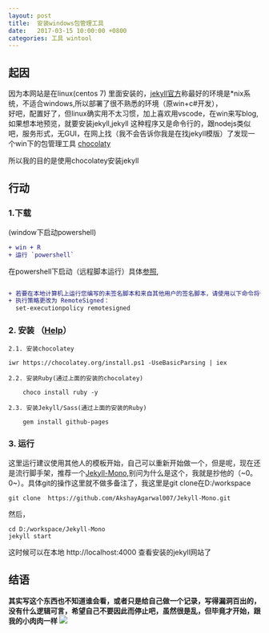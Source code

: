 ```yaml
---
layout: post
title:  安装windows包管理工具
date:   2017-03-15 10:00:00 +0800
categories: 工具 wintool
---    
```

## 起因  

因为本网站是在linux(centos 7) 里面安装的，[jekyll官方](http://jekyll.com.cn/)称最好的环境是*nix系统，不适合windows,所以部署了很不熟悉的环境（原win+c#开发），  
好吧，配置好了，但linux确实用不太习惯，加上喜欢用vscode，在win来写blog,如果想本地预览，就要安装jekyll,jekyll
这种程序又是命令行的，跟nodejs类似吧，服务形式，无GUI，在网上找（我不会告诉你我是在找jekyll模版）了发现一个win下的包管理工具 [chocolaty](https://chocolatey.org/)   

所以我的目的是使用chocolatey安装jekyll


## 行动  
### 1.下载        

(window下启动powershell)

```diff
+ win + R 
+ 运行 `powershell` 

```   
<!--```diff
+ this will be highlighted in green
- this will be highlighted in red 
```-->

在powershell下启动（远程脚本运行）具体[参照](http://www.cnblogs.com/zhaozhan/archive/2012/06/01/2529384.html),  
```diff

+ 若要在本地计算机上运行您编写的未签名脚本和来自其他用户的签名脚本，请使用以下命令将计算机上的 
+ 执行策略更改为 RemoteSigned： 
  set-executionpolicy remotesigned
```

### 2. 安装 （[Help](https://chocolatey.org/install)）   

    

```
2.1. 安装chocolatey  

iwr https://chocolatey.org/install.ps1 -UseBasicParsing | iex

``` 

```
2.2. 安装Ruby(通过上面的安装的chocolatey)  

    choco install ruby -y

``` 
```
2.3. 安装Jekyll/Sass(通过上面的安装的Ruby)  

    gem install github-pages

``` 

### 3. 运行   
这里运行建议使用其他人的模板开始，自己可以重新开始做一个，但是呢，现在还是流行脚手架，推荐一个[Jekyll-Mono](https://github.com/AkshayAgarwal007/Jekyll-Mono),别问为什么是这个，我就是抄他的（~0。0~）。具体git的操作这里就不做多备注了，我这里是git clone在D:/workspace  

```git
git clone  https://github.com/AkshayAgarwal007/Jekyll-Mono.git 

```  
然后，  
```
cd D:/workspace/Jekyll-Mono  
jekyll start  

```  
这时候可以在本地 http://localhost:4000 查看安装的jekyll网站了
## 结语  
**其实写这个东西也不知道谁会看，或者只是给自己做一个记录，写得漏洞百出的，没有什么逻辑可言，希望自己不要因此而停止吧，虽然很是乱，但毕竟才开始，跟我的小肉肉一样**
![](http://image18.poco.cn/mypoco/myphoto/20170315/11/6645508220170315115602090.jpg)


